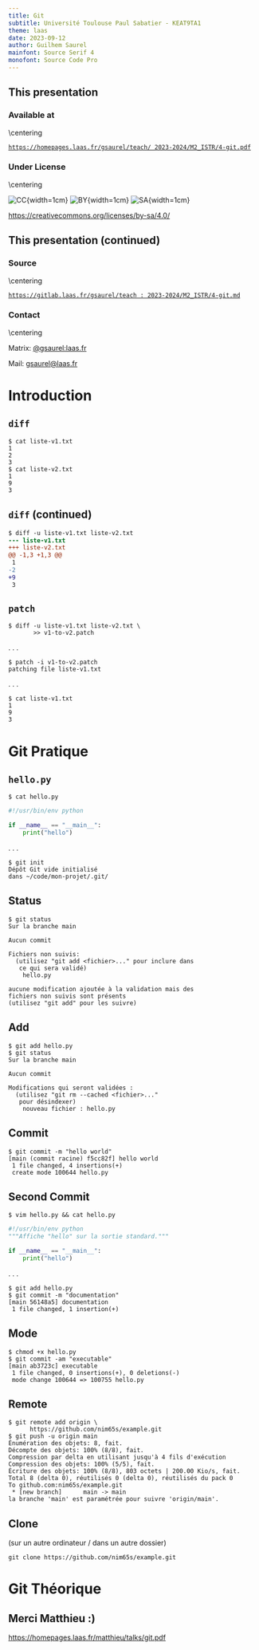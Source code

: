```yaml
---
title: Git
subtitle: Université Toulouse Paul Sabatier - KEAT9TA1
theme: laas
date: 2023-09-12
author: Guilhem Saurel
mainfont: Source Serif 4
monofont: Source Code Pro
---
```


## This presentation

### Available at

\centering

[`https://homepages.laas.fr/gsaurel/teach/
2023-2024/M2_ISTR/4-git.pdf`](https://homepages.laas.fr/gsaurel/teach/2023-2024/M2_ISTR/4-git.pdf)

### Under License

\centering

![CC](media/cc.png){width=1cm}
![BY](media/by.png){width=1cm}
![SA](media/sa.png){width=1cm}

<https://creativecommons.org/licenses/by-sa/4.0/>

## This presentation (continued)

### Source

\centering

[`https://gitlab.laas.fr/gsaurel/teach :
2023-2024/M2_ISTR/4-git.md`](https://gitlab.laas.fr/gsaurel/teach/-/blob/main/2023-2024/M2_ISTR/4-git.md)

### Contact

\centering

Matrix: [@gsaurel:laas.fr](https://matrix.to/\#/@gsaurel:laas.fr)

Mail: [gsaurel@laas.fr](mailto::gsaurel@laas.fr)

# Introduction

## `diff`

```
$ cat liste-v1.txt
1
2
3
$ cat liste-v2.txt
1
9
3
```

## `diff` (continued)

```diff
$ diff -u liste-v1.txt liste-v2.txt
--- liste-v1.txt
+++ liste-v2.txt
@@ -1,3 +1,3 @@
 1
-2
+9
 3
```

## `patch`

```
$ diff -u liste-v1.txt liste-v2.txt \
       >> v1-to-v2.patch
```

. . .

```
$ patch -i v1-to-v2.patch
patching file liste-v1.txt
```

. . .

```
$ cat liste-v1.txt
1
9
3

```

# Git Pratique

## `hello.py`

```
$ cat hello.py
```

```python
#!/usr/bin/env python

if __name__ == "__main__":
    print("hello")
```

. . .

```
$ git init
Dépôt Git vide initialisé
dans ~/code/mon-projet/.git/
```

## Status

```
$ git status
Sur la branche main

Aucun commit

Fichiers non suivis:
  (utilisez "git add <fichier>..." pour inclure dans
   ce qui sera validé)
	hello.py

aucune modification ajoutée à la validation mais des
fichiers non suivis sont présents
(utilisez "git add" pour les suivre)
```

## Add

```
$ git add hello.py
$ git status
Sur la branche main

Aucun commit

Modifications qui seront validées :
  (utilisez "git rm --cached <fichier>..."
   pour désindexer)
	nouveau fichier : hello.py
```

## Commit

```
$ git commit -m "hello world"
[main (commit racine) f5cc82f] hello world
 1 file changed, 4 insertions(+)
 create mode 100644 hello.py
```

## Second Commit

```
$ vim hello.py && cat hello.py
```

```python
#!/usr/bin/env python
"""Affiche "hello" sur la sortie standard."""

if __name__ == "__main__":
    print("hello")
```

. . .

```
$ git add hello.py
$ git commit -m "documentation"
[main 56148a5] documentation
 1 file changed, 1 insertion(+)
```

## Mode

```
$ chmod +x hello.py
$ git commit -am "executable"
[main ab3723c] executable
 1 file changed, 0 insertions(+), 0 deletions(-)
 mode change 100644 => 100755 hello.py
```

## Remote

```
$ git remote add origin \
      https://github.com/nim65s/example.git
$ git push -u origin main
Énumération des objets: 8, fait.
Décompte des objets: 100% (8/8), fait.
Compression par delta en utilisant jusqu'à 4 fils d'exécution
Compression des objets: 100% (5/5), fait.
Écriture des objets: 100% (8/8), 803 octets | 200.00 Kio/s, fait.
Total 8 (delta 0), réutilisés 0 (delta 0), réutilisés du pack 0
To github.com:nim65s/example.git
 * [new branch]      main -> main
la branche 'main' est paramétrée pour suivre 'origin/main'.
```

## Clone

(sur un autre ordinateur / dans un autre dossier)

```
git clone https://github.com/nim65s/example.git
```


# Git Théorique

## Merci Matthieu :)

<https://homepages.laas.fr/matthieu/talks/git.pdf>
